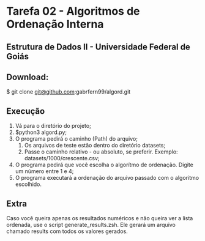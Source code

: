 # Tarefa 02 - Algoritmos de Ordenação Interna
## Estrutura de Dados II - Universidade Federal de Goiás

## Download:
$ git clone git@github.com:gabrfern99/algord.git

## Execução
1. Vá para o diretório do projeto;
2. $python3 algord.py;
3. O programa pedirá o caminho (Path) do arquivo;
    1. Os arquivos de teste estão dentro do diretório datasets;
    2. Passe o caminho relativo - ou absoluto, se preferir.
    Exemplo: datasets/1000/crescente.csv;
4. O programa pedirá que você escolha o algorítmo de ordenação.
Digite um número entre 1 e 4;
5. O programa executará a ordenação do arquivo passado com o algoritmo escolhido.

## Extra
Caso você queira apenas os resultados numéricos e não queira ver a lista
ordenada, use o script generate_results.zsh. Ele gerará um arquivo chamado
results com todos os valores gerados.
